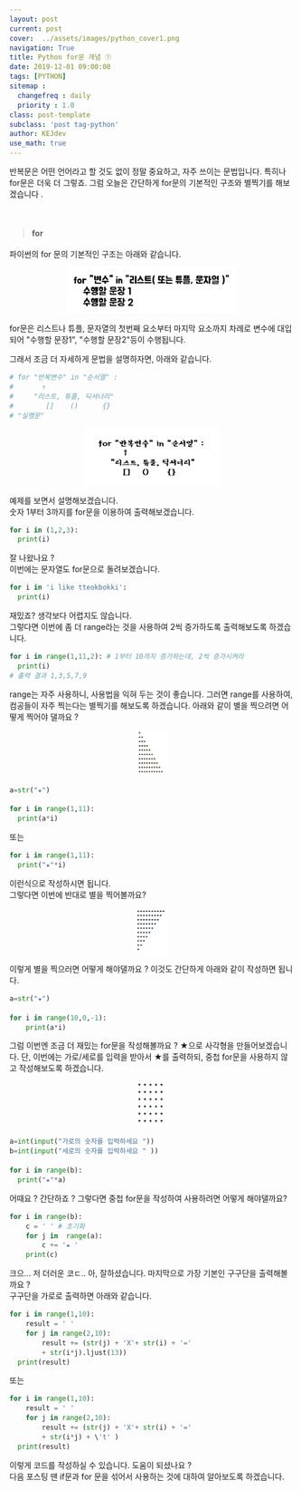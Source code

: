 ```yaml
---
layout: post
current: post
cover:  ../assets/images/python_cover1.png
navigation: True
title: Python for문 개념 ①
date: 2019-12-01 09:00:00
tags: [PYTHON]
sitemap :
  changefreq : daily
  priority : 1.0
class: post-template
subclass: 'post tag-python'
author: KEJdev
use_math: true
---  
```



반복문은 어떤 언어라고 할 것도 없이 정말 중요하고, 자주 쓰이는 문법입니다. 특히나 for문은 더욱 더 그렇죠. 그럼 오늘은 간단하게 for문의 기본적인 구조와 별찍기를 해보겠습니다 .

<br>  


> #### for

파이썬의 for 문의 기본적인 구조는 아래와 같습니다.  

<center><img src="../assets/images/python_a3.png" width="300" height="80"></center> 



for문은 리스트나 튜플, 문자열의 첫번째 요소부터 마지막 요소까지 차례로 변수에 대입되어 "수행할 문장1", "수행할 문장2"등이 수행됩니다. 

그래서 조금 더 자세하게 문법을 설명하자면, 아래와 같습니다.  


```python
# for "반복변수" in "순서열" : 
#       ↑ 
#     "리스트, 튜플, 딕셔너리"
#        []    ()      {}
# "실행문"
```
<center><img src="../assets/images/python_a6.png" width="240" height="100"></center> 

예제를 보면서 설명해보겠습니다.  
숫자 1부터 3까지를 for문을 이용하여 출력해보겠습니다. 

```python
for i in (1,2,3):
  print(i)
```

잘 나왔나요 ?   
이번에는 문자열도 for문으로 돌려보겠습니다.  

```python
for i in 'i like tteokbokki':
  print(i)
```

재밌죠? 생각보다 어렵지도 않습니다.  
그렇다면 이번에 좀 더 range라는 것을 사용하여 2씩 증가하도록 출력해보도록 하겠습니다.  

```python
for i in range(1,11,2): # 1부터 10까지 증가하는데, 2씩 증가시켜라
  print(i)
# 출력 결과 1,3,5,7,9
```

range는 자주 사용하니, 사용법을 익혀 두는 것이 좋습니다. 그러면 range를 사용하여, 컴공들이 자주 찍는다는 별찍기를 해보도록 하겠습니다. 아래와 같이 별을 찍으려면 어떻게 찍어야 댈까요 ? 

<center><img src="../assets/images/for1.png" width="60" height="80"></center>  


```python
a=str("★")

for i in range(1,11):
  print(a*i)
``` 

또는 

```python
for i in range(1,11):
  print("★"*i)
``` 

이런식으로 작성하시면 됩니다.  
그렇다면 이번에 반대로 별을 찍어볼까요?

<center><img src="../assets/images/for2.png" width="60" height="80"></center> 

이렇게 별을 찍으러면 어떻게 해야댈까요 ? 
이것도 간단하게 아래와 같이 작성하면 됩니다.  

```python
a=str("★")

for i in range(10,0,-1):
    print(a*i)
```


그럼 이번엔 조금 더 재밌는 for문을 작성해볼까요 ? ★으로 사각형을 만들어보겠습니다.
단, 이번에는 가로/세로를 입력을 받아서 ★를 출력하되, 중첩 for문을 사용하지 않고 작성해보도록 하겠습니다.  

<center><img src="../assets/images/for3.png" width="60" height="80"></center> 


```python
a=int(input("가로의 숫자를 입력하세요 "))
b=int(input("세로의 숫자를 입력하세요 " ))

for i in range(b):
  print("★"*a)
```

어때요 ? 간단하죠 ? 그렇다면 중첩 for문을 작성하여 사용하려면 어떻게 해야댈까요?

```python
for i in range(b):
    c = ' ' # 초기화
    for j in  range(a):
        c += '★ '
    print(c)
```

크으... 저 더러운 코ㄷ.. 아, 잘하셨습니다. 
마지막으로 가장 기본인 구구단을 출력해볼까요 ?  
구구단을 가로로 출력하면 아래와 같습니다.  


```python 
for i in range(1,10):
    result = ' '
    for j in range(2,10):
        result += (str(j) + 'X'+ str(i) + '=' 
        + str(i*j).ljust(13))
  print(result)
```

또는 

```python
for i in range(1,10):
    result = ' '
    for j in range(2,10):
        result += (str(j) + 'X'+ str(i) + '=' 
        + str(i*j) + \'t' )
  print(result)
```

이렇게 코드를 작성하실 수 있습니다. 도움이 되셨나요 ?  
다음 포스팅 땐 if문과 for 문을 섞어서 사용하는 것에 대하여 알아보도록 하겠습니다. 